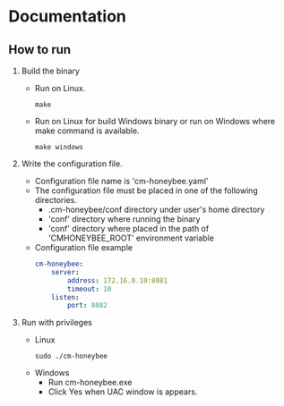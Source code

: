 # Documentation

## How to run

1. Build the binary
    - Run on Linux.
      ```shell
      make
      ```
    - Run on Linux for build Windows binary or run on Windows where make command is available.
      ```shell
      make windows
      ```

2. Write the configuration file.
   - Configuration file name is 'cm-honeybee.yaml'
   - The configuration file must be placed in one of the following directories.
      - .cm-honeybee/conf directory under user's home directory
      - 'conf' directory where running the binary
      - 'conf' directory where placed in the path of 'CMHONEYBEE_ROOT' environment variable
   - Configuration file example
     ```yaml
     cm-honeybee:
         server:
             address: 172.16.0.10:8081
             timeout: 10
         listen:
             port: 8082
     ```

3. Run with privileges
   - Linux
     ```shell
     sudo ./cm-honeybee
     ```
   - Windows
     - Run cm-honeybee.exe
     - Click Yes when UAC window is appears.
